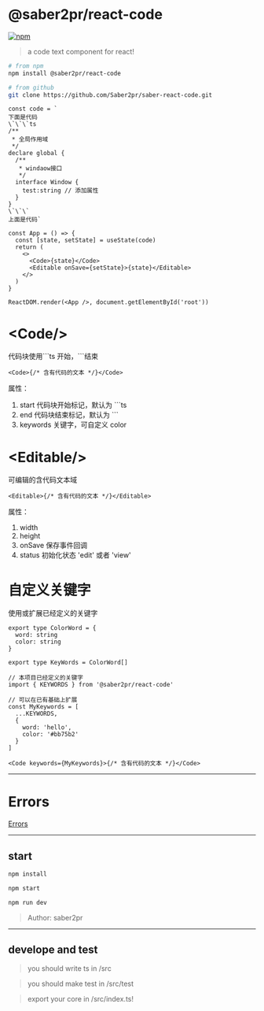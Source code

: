 # @saber2pr/react-code

[![npm](https://img.shields.io/npm/v/@saber2pr/react-code.svg?color=blue)](https://www.npmjs.com/package/@saber2pr/react-code)

> a code text component for react!

```bash
# from npm
npm install @saber2pr/react-code

# from github
git clone https://github.com/Saber2pr/saber-react-code.git
```

```tsx
const code = `
下面是代码
\`\`\`ts
/**
 * 全局作用域
 */
declare global {
  /**
   * windaow接口
   */
  interface Window {
    test:string // 添加属性
  }
}
\`\`\`
上面是代码`

const App = () => {
  const [state, setState] = useState(code)
  return (
    <>
      <Code>{state}</Code>
      <Editable onSave={setState}>{state}</Editable>
    </>
  )
}

ReactDOM.render(<App />, document.getElementById('root'))
```

# \<Code\/\>

代码块使用\`\`\`ts 开始，\`\`\`结束

```tsx
<Code>{/* 含有代码的文本 */}</Code>
```

属性：

1. start 代码块开始标记，默认为 \`\`\`ts
2. end 代码块结束标记，默认为 \`\`\`
3. keywords 关键字，可自定义 color

# \<Editable\/\>

可编辑的含代码文本域

```tsx
<Editable>{/* 含有代码的文本 */}</Editable>
```

属性：

1. width
2. height
3. onSave 保存事件回调
4. status 初始化状态 'edit' 或者 'view'

# 自定义关键字

使用或扩展已经定义的关键字

```tsx
export type ColorWord = {
  word: string
  color: string
}

export type KeyWords = ColorWord[]

// 本项目已经定义的关键字
import { KEYWORDS } from '@saber2pr/react-code'

// 可以在已有基础上扩展
const MyKeywords = [
  ...KEYWORDS,
  {
    word: 'hello',
    color: '#bb75b2'
  }
]

<Code keywords={MyKeywords}>{/* 含有代码的文本 */}</Code>
```

---

# Errors

[Errors](https://github.com/Saber2pr/saber-react-code/blob/master/docs/error.md#errors)

---

## start

```bash
npm install
```

```bash
npm start

npm run dev

```

> Author: saber2pr

---

## develope and test

> you should write ts in /src

> you should make test in /src/test

> export your core in /src/index.ts!
